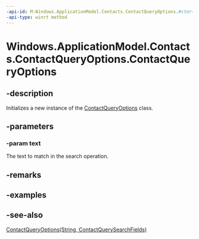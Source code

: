 ----api-id: M:Windows.ApplicationModel.Contacts.ContactQueryOptions.#ctor(System.String)
-api-type: winrt method
---<!-- Method syntaxpublic ContactQueryOptions(System.String text)--># Windows.ApplicationModel.Contacts.ContactQueryOptions.ContactQueryOptions## -descriptionInitializes a new instance of the [ContactQueryOptions](contactqueryoptions.md) class.## -parameters### -param textThe text to match in the search operation.## -remarks## -examples## -see-also[ContactQueryOptions(String, ContactQuerySearchFields)](contactqueryoptions_contactqueryoptions_130232662.md)